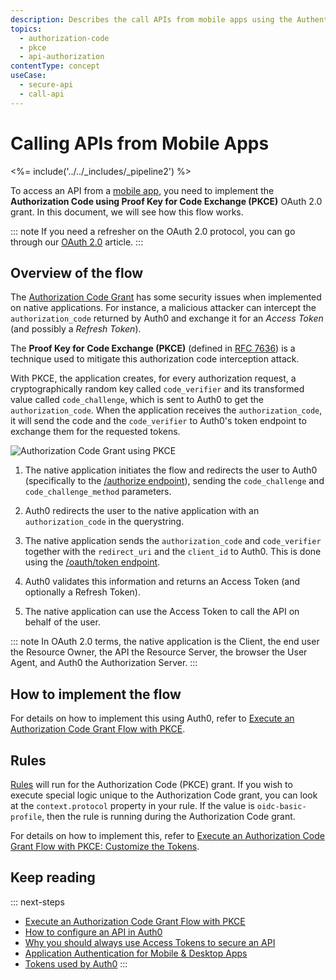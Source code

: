 ```yaml
---
description: Describes the call APIs from mobile apps using the Authentication Code Grant (PKCE).
topics:
  - authorization-code
  - pkce
  - api-authorization
contentType: concept
useCase:
  - secure-api
  - call-api
---
```

# Calling APIs from Mobile Apps

<%= include('../../_includes/_pipeline2') %>

To access an API from a [mobile app](/quickstart/native), you need to implement the **Authorization Code using Proof Key for Code Exchange (PKCE)** OAuth 2.0 grant. In this document, we will see how this flow works.

::: note
If you need a refresher on the OAuth 2.0 protocol, you can go through our [OAuth 2.0](/protocols/oauth2) article.
:::

## Overview of the flow

The [Authorization Code Grant](/api-auth/grant/authorization-code) has some security issues when implemented on native applications. For instance, a malicious attacker can intercept the `authorization_code` returned by Auth0 and exchange it for an <dfn data-key="access-token">Access Token</dfn> (and possibly a <dfn data-key="refresh-token">Refresh Token</dfn>).

The **Proof Key for Code Exchange (PKCE)** (defined in [RFC 7636](https://tools.ietf.org/html/rfc7636)) is a technique used to mitigate this authorization code interception attack.

With PKCE, the application creates, for every authorization request, a cryptographically random key called `code_verifier` and its transformed value called `code_challenge`, which is sent to Auth0 to get the `authorization_code`. When the application receives the `authorization_code`, it will send the code and the `code_verifier` to Auth0's token endpoint to exchange them for the requested tokens.

![Authorization Code Grant using PKCE](/media/articles/api-auth/authorization-code-grant-pkce.png)

 1. The native application initiates the flow and redirects the user to Auth0 (specifically to the [/authorize endpoint](/api/authentication#authorization-code-grant-pkce-)), sending the `code_challenge` and `code_challenge_method` parameters.

 2. Auth0 redirects the user to the native application with an `authorization_code` in the querystring.

 3. The native application sends the `authorization_code` and `code_verifier` together with the `redirect_uri` and the `client_id` to Auth0. This is done using the [/oauth/token endpoint](/api/authentication?http#authorization-code-pkce-).

 4. Auth0 validates this information and returns an Access Token (and optionally a Refresh Token).

 5. The native application can use the Access Token to call the API on behalf of the user.

::: note
In OAuth 2.0 terms, the native application is the Client, the end user the Resource Owner, the API the Resource Server, the browser the User Agent, and Auth0 the Authorization Server.
:::

## How to implement the flow

For details on how to implement this using Auth0, refer to [Execute an Authorization Code Grant Flow with PKCE](/api-auth/tutorials/authorization-code-grant-pkce).

## Rules

[Rules](/rules) will run for the Authorization Code (PKCE) grant. If you wish to execute special logic unique to the Authorization Code grant, you can look at the `context.protocol` property in your rule. If the value is `oidc-basic-profile`, then the rule is running during the Authorization Code grant.

For details on how to implement this, refer to [Execute an Authorization Code Grant Flow with PKCE: Customize the Tokens](/api-auth/tutorials/authorization-code-grant-pkce#optional-customize-the-tokens).

## Keep reading

::: next-steps
- [Execute an Authorization Code Grant Flow with PKCE](/api-auth/tutorials/authorization-code-grant-pkce)
- [How to configure an API in Auth0](/apis)
- [Why you should always use Access Tokens to secure an API](/api-auth/why-use-access-tokens-to-secure-apis)
- [Application Authentication for Mobile & Desktop Apps](/application-auth/mobile-desktop)
- [Tokens used by Auth0](/tokens)
:::

